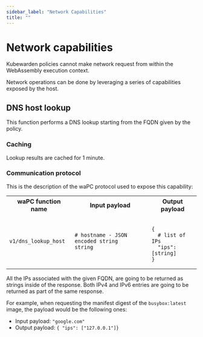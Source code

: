 ```yaml
---
sidebar_label: "Network Capabilities"
title: ""
---
```


# Network capabilities

Kubewarden policies cannot make network request from within the WebAssembly
execution context.

Network operations can be done by leveraging a series of capabilities exposed
by the host.

## DNS host lookup

This function performs a DNS lookup starting from the FQDN given by the policy.

### Caching

Lookup results are cached for 1 minute.

### Communication protocol

This is the description of the waPC protocol used to expose this capability:

<table>
<tr>
<th> waPC function name </th> <th> Input payload </th> <th> Output payload </th>
</tr>

<tr>
<td>

`v1/dns_lookup_host`

</td>
<td>

```hcl
# hostname - JSON encoded string
string
```

</td>

<td>

```hcl

{
  # list of IPs
  "ips": [string]
}
```

</td>
</tr>
</table>

All the IPs associated with the given FQDN, are going to be returned as strings
inside of the response. Both IPv4 and IPv6 entries are going to be returned as
part of the same response.

For example, when requesting the manifest digest of the `busybox:latest` image,
the payload would be the following ones:

* Input payload: `"google.com"`
* Output payload: `{ "ips": ["127.0.0.1"]}`

